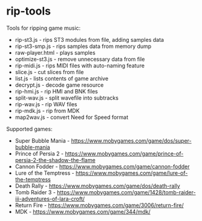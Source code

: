 # rip-tools

Tools for ripping game music:
- rip-st3.js - rips ST3 modules from file, adding samples data
- rip-st3-smp.js - rips samples data from memory dump
- raw-player.html - plays samples
- optimize-st3.js - remove unnecessary data from file
- rip-midi.js - rips MIDI files with auto-naming feature
- slice.js - cut slices from file
- list.js - lists contents of game archive
- decrypt.js - decode game resource
- rip-hmi.js - rip HMI and BNK files
- split-wav.js - split wavefile into subtracks
- rip-wav.js - rip WAV files
- rip-mdk.js - rip from MDK
- map2wav.js - convert Need for Speed format

Supported games:
- Super Bubble Mania - https://www.mobygames.com/game/dos/super-bubble-mania
- Prince of Persia 2 - https://www.mobygames.com/game/prince-of-persia-2-the-shadow-the-flame
- Cannon Fodder - https://www.mobygames.com/game/cannon-fodder
- Lure of the Temptress - https://www.mobygames.com/game/lure-of-the-temptress
- Death Rally - https://www.mobygames.com/game/dos/death-rally
- Tomb Raider 3 - https://www.mobygames.com/game/1428/tomb-raider-iii-adventures-of-lara-croft/
- Return Fire - https://www.mobygames.com/game/3006/return-fire/
- MDK - https://www.mobygames.com/game/344/mdk/
